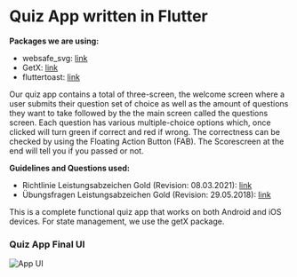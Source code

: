 # Quiz App written in Flutter

**Packages we are using:**

- websafe_svg: [link](https://pub.dev/packages/websafe_svg)
- GetX: [link](https://pub.dev/packages/get)
- fluttertoast: [link](https://pub.dev/packages/fluttertoast)

Our quiz app contains a total of three-screen, the welcome screen where a user submits their question set of choice as well as the amount of questions they want to take followed by the the main screen called the questions screen. Each question has various multiple-choice options which, once clicked will turn green if correct and red if wrong. The correctness can be checked by using the Floating Action Button (FAB). The Scorescreen at the end will tell you if you passed or not.

**Guidelines and Questions used:**
- Richtlinie Leistungsabzeichen Gold (Revision: 08.03.2021): [link](https://www.lfs-bw.de/fileadmin/LFS-BW/themen/wettbewerb/dokumente/Richtlinie_Leistungsabzeichen_Gold_2017.pdf)
- Übungsfragen Leistungsabzeichen Gold (Revision: 29.05.2018): [link](https://www.lfs-bw.de/fileadmin/LFS-BW/themen/wettbewerb/dokumente/UEbungsfragen_Leistungsabzeichen_Gold_2017.pdf)

This is a complete functional quiz app that works on both Android and iOS devices. For state management, we use the getX package.

### Quiz App Final UI

<!-- ![Preview](/gif.gif) -->

![App UI](/ui.png)
